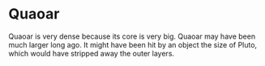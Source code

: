 # Quaoar

Quaoar is very dense because its core is very big. Quaoar may have been much
larger long ago. It might have been hit by an object the size of Pluto, which
would have stripped away the outer layers.
